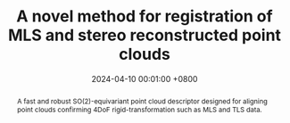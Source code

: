 ---
title:          A novel method for registration of MLS and stereo reconstructed point clouds
date:           2024-04-10 00:01:00 +0800
selected:       true
pub:            "IEEE Transactions on Geoscience and Remote Sensing (T-GRS, IF:8.2)"
pub_date:       "2024"
# pub_last:       ' <span class="badge badge-pill badge-custom badge-success">Spotlight</span>'
abstract: >-
  A fast and robust SO(2)-equivariant point cloud descriptor designed for aligning point clouds confirming 4DoF rigid-transformation such as MLS and TLS data.
  
cover:          assets/images/covers/cc4d.png
authors:
  - Xiaochen Yang*
  - Haiping Wang*
  - Zhen Dong†
  - Yuan Liu
  - Yuhan Li
  - Bisheng Yang†
links:
  Paper: https://ieeexplore.ieee.org/abstract/document/10500860
  Code: "https://github.com/WHU-USI3DV/MSReg"
---